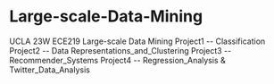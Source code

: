 # Large-scale-Data-Mining
UCLA 23W ECE219 Large-scale Data Mining
Project1 -- Classification
Project2 -- Data Representations_and_Clustering
Project3 -- Recommender_Systems
Project4 -- Regression_Analysis & Twitter_Data_Analysis
